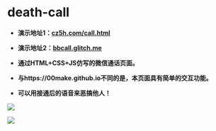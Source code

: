 # death-call

- **演示地址1：[cz5h.com/call.html](https://www.cz5h.com/call.html)**

- **演示地址2：[bbcall.glitch.me](https://bbcall.glitch.me)**

- **通过HTML+CSS+JS仿写的微信通话页面。**

- **与https://00make.github.io不同的是，本页面具有简单的交互功能。**

- **可以用接通后的语音来恶搞他人！**

![](https://cdn.jsdelivr.net/gh/TianZonglin/tuchuang/img/20200827211056.png)

![](https://cdn.jsdelivr.net/gh/TianZonglin/tuchuang/img/20200827204640.png)

